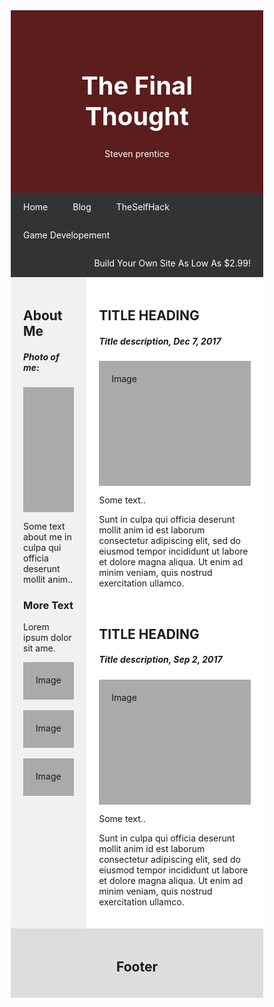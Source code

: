 
<html lang="en">

<head>
  <script async src="https://www.googletagmanager.com/gtag/js?id=G-9QCG3GEBD4"></script>
  <script>
    window.dataLayer = window.dataLayer || [];

    function gtag() {
      dataLayer.push(arguments);
    }
    gtag('js', new Date());

    gtag('config', 'G-9QCG3GEBD4');
  </script>
  <title>index.finalthought.html</title>
  <meta charset="UTF-8">
  <meta name="viewport" content="width=device-width, initial-scale=1.0">
  <style>
    * {
      box-sizing: border-box;
    }

    /* Style the body */
    body {
      font-family: Arial, Helvetica, sans-serif;
      margin: 0;
    }

    /* Header/logo Title */
    .header {
      padding: 40px;
      text-align: center;
      background: rgb(92, 29, 29);
      color: rgb(255, 255, 255);
    }

    /* Increase the font size of the heading */
    .header h1 {
      font-size: 40px;
    }

    /* Style the top navigation bar */
    .navbar {
      overflow: hidden;
      background-color: #333;
    }

    /* Style the navigation bar links */
    .navbar a {
      float: left;
      display: block;
      color: white;
      text-align: center;
      padding: 14px 20px;
      text-decoration: none;
    }

    /* Right-aligned link */
    .navbar a.right {
      float: right;
    }

    /* Change color on hover */
    .navbar a:hover {
      background-color: #ddd;
      color: black;
    }

    /* Column container */
    .row {
      display: -ms-flexbox;
      /* IE10 */
      display: flex;
      -ms-flex-wrap: wrap;
      /* IE10 */
      flex-wrap: wrap;
    }

    /* Create two unequal columns that sits next to each other */
    /* Sidebar/left column */
    .side {
      -ms-flex: 30%;
      /* IE10 */
      flex: 30%;
      background-color: #f1f1f1;
      padding: 20px;
    }

    /* Main column */
    .main {
      -ms-flex: 70%;
      /* IE10 */
      flex: 70%;
      background-color: white;
      padding: 20px;
    }

    /* Fake image, just for this example */
    .fakeimg {
      background-color: #aaa;
      width: 100%;
      padding: 20px;
    }

    /* Footer */
    .footer {
      padding: 20px;
      text-align: center;
      background: #ddd;
    }

    /* Responsive layout - when the screen is less than 700px wide, make the two columns stack on top of each other instead of next to each other */
    @media screen and (max-width: 700px) {
      .row {
        flex-direction: column;
      }
    }

    /* Responsive layout - when the screen is less than 400px wide, make the navigation links stack on top of each other instead of next to each other */
    @media screen and (max-width: 400px) {
      .navbar a {
        float: none;
        width: 100%;
      }
    }
  </style>
</head>

<body>

  <div class="header">
    <h1>The Final Thought</h1>
    <p>Steven prentice</p>
  </div>

  <div class="navbar">
    <a href="file:///C:/Users/spren/OneDrive/Desktop/root/index.html">Home</a>
    <a href="file:///C:/Users/spren/OneDrive/Desktop/root/blog.html">Blog</a>
    <a href="https://theselfhack.wordpress.com/">TheSelfHack</a>
    <a href="https://play.unity.com/mg/fps/untitled-59903">Game Developement</a>
    <a href="https://partners.hostgator.com/c/2550075/349488/3094" class="right">Build Your Own Site As Low As
      $2.99!</a>
  </div>

  <div class="row">
    <div class="side">
      <h2>About Me</h2>
      <h5>Photo of me:</h5>
      <div class="fakeimg" style="height:200px;">
      </div>
      <p>Some text about me in culpa qui officia deserunt mollit anim..</p>
      <h3>More Text</h3>
      <p>Lorem ipsum dolor sit ame.</p>
      <div class="fakeimg" style="height:60px;">Image</div><br>
      <div class="fakeimg" style="height:60px;">Image</div><br>
      <div class="fakeimg" style="height:60px;">Image</div>
    </div>
    <div class="main">
      <h2>TITLE HEADING</h2>
      <h5>Title description, Dec 7, 2017</h5>
      <div class="fakeimg" style="height:200px;">Image</div>
      <p>Some text..</p>
      <p>Sunt in culpa qui officia deserunt mollit anim id est laborum consectetur adipiscing elit, sed do eiusmod
        tempor incididunt ut labore et dolore magna aliqua. Ut enim ad minim veniam, quis nostrud exercitation
        ullamco.</p>
      <br>
      <h2>TITLE HEADING</h2>
      <h5>Title description, Sep 2, 2017</h5>
      <div class="fakeimg" style="height:200px;">Image</div>
      <p>Some text..</p>
      <p>Sunt in culpa qui officia deserunt mollit anim id est laborum consectetur adipiscing elit, sed do eiusmod
        tempor incididunt ut labore et dolore magna aliqua. Ut enim ad minim veniam, quis nostrud exercitation
        ullamco.</p>
    </div>
  </div>

  <div class="footer">
    <h2>Footer</h2>
  </div>

</body>

</html>
